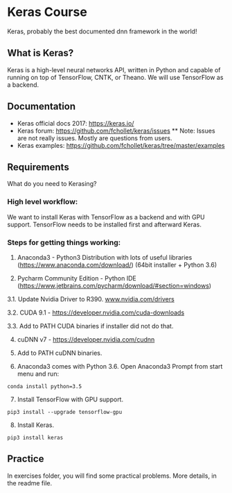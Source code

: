 # Keras Course

Keras, probably the best documented dnn framework in the world!

## What is Keras?

Keras is a high-level neural networks API, written in Python and capable of running on top of TensorFlow, CNTK, or Theano. 
We will use TensorFlow as a backend.


## Documentation 

* Keras official docs 2017: https://keras.io/
* Keras forum: https://github.com/fchollet/keras/issues
** Note: Issues are not really issues. Mostly are questions from users.
* Keras examples: https://github.com/fchollet/keras/tree/master/examples

## Requirements

What do you need to Kerasing?

### High level workflow:
We want to install Keras with TensorFlow as a backend and with GPU support.
TensorFlow needs to be installed first and afterward Keras.


### Steps for getting things working:

1. Anaconda3 - Python3 Distribution with lots of useful libraries (https://www.anaconda.com/download/) (64bit installer + Python 3.6)

2. Pycharm Community Edition - Python IDE (https://www.jetbrains.com/pycharm/download/#section=windows)

3.1. Update Nvidia Driver to R390. www.nvidia.com/drivers

3.2. CUDA 9.1 - https://developer.nvidia.com/cuda-downloads

3.3. Add to PATH CUDA binaries if installer did not do that.

4. cuDNN v7 - https://developer.nvidia.com/cudnn

5. Add to PATH cuDNN binaries.

6. Anaconda3 comes with Python 3.6. Open Anaconda3 Prompt from start menu and run: 
```
conda install python=3.5
```

7. Install TensorFlow with GPU support.
```
pip3 install --upgrade tensorflow-gpu
```

8. Install Keras.
```
pip3 install keras
```

## Practice

In exercises folder, you will find some practical problems. 
More details, in the readme file.
